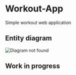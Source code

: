 # Workout-App
Simple workout web application
## Entity diagram
![Diagram not found](https://github.com/Damsonnn/Workout-App/blob/main/image.jpg?raw=true)
## Work in progress
